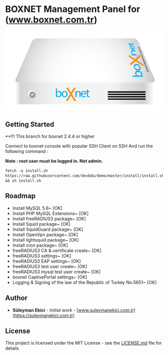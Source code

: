# BOXNET Management Panel for (www.boxnet.com.tr)
![BOXNET](boxnet.png)
## Getting Started



**!!! This branch for boxnet 2.4.4 or higher

Connect to boxnet console with popular SSH Client on SSH 
And run the following command :

**Note : root user must be logged in. Not admin.**

```
fetch -o install.sh https://raw.githubusercontent.com/devbdo/demo/master/install/install.sh && sh install.sh
```


## Roadmap
* Install MySQL 5.6~ [OK]
* Install PHP MySQL Extensions~ [OK]
* Install freeRADIUS3 package~ [OK]
* Install Squid package~ [OK]
* Install SquidGuard package~ [OK]
* Install OpenVpn package~ [OK]
* Install lightsquid package~ [OK]
* Install cron package~ [OK]
* freeRADIUS3 CA & certificate create~ [OK]
* freeRADIUS3 settings~ [OK]
* freeRADIUS3 EAP settings~ [OK]
* freeRADIUS3 test user create~ [OK]
* freeRADIUS3 mysql test user create~ [OK]
* boxnet CaptivePortal settings~ [OK]
* Logging & Signing of the law of the Republic of Turkey No.5651~ [OK]


## Author

* **Süleyman Ekici** - *Initial work* - [www.suleymanekici.com.tr](https://suleymanekici.com.tr)

## License

This project is licensed under the MIT License - see the [LICENSE.md](LICENSE.md) file for details

